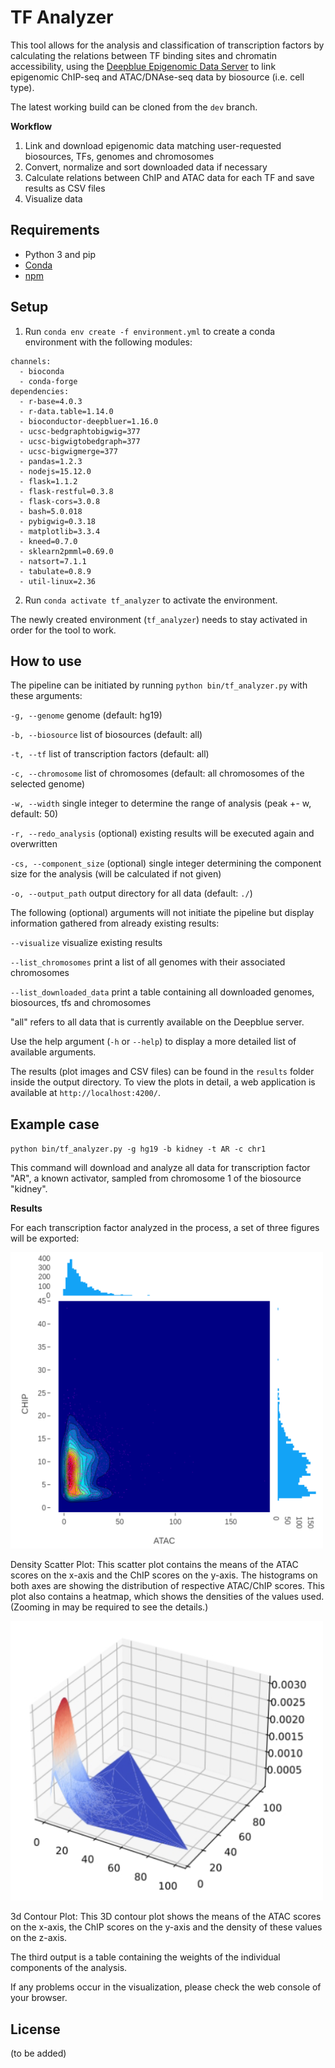 # TF Analyzer

This tool allows for the analysis and classification of transcription factors by calculating the relations between TF binding sites and chromatin accessibility, using the [Deepblue Epigenomic Data Server](https://deepblue.mpi-inf.mpg.de/) to link epigenomic ChIP-seq and ATAC/DNAse-seq data by biosource (i.e. cell type).

The latest working build can be cloned from the `dev` branch.

**Workflow**

 1. Link and download epigenomic data matching user-requested biosources, TFs, genomes and chromosomes
 2. Convert, normalize and sort downloaded data if necessary
 3. Calculate relations between ChIP and ATAC data for each TF and save results as CSV files
 4. Visualize data
 
## Requirements

 - Python 3 and pip
 - [Conda](https://docs.conda.io/projects/conda/en/latest/index.html)
 - [npm](https://www.npmjs.com/)
 
## Setup
1. Run `conda env create -f environment.yml` to create a conda environment with the following modules:
```
channels:
  - bioconda
  - conda-forge
dependencies:
  - r-base=4.0.3
  - r-data.table=1.14.0
  - bioconductor-deepbluer=1.16.0
  - ucsc-bedgraphtobigwig=377
  - ucsc-bigwigtobedgraph=377
  - ucsc-bigwigmerge=377
  - pandas=1.2.3
  - nodejs=15.12.0
  - flask=1.1.2
  - flask-restful=0.3.8
  - flask-cors=3.0.8
  - bash=5.0.018
  - pybigwig=0.3.18
  - matplotlib=3.3.4
  - kneed=0.7.0
  - sklearn2pmml=0.69.0
  - natsort=7.1.1
  - tabulate=0.8.9
  - util-linux=2.36
```

2. Run `conda activate tf_analyzer` to activate the environment.

The newly created environment (`tf_analyzer`) needs to stay activated in order for the tool to work.

## How to use
The pipeline can be initiated by running `python bin/tf_analyzer.py` with these arguments:

`-g, --genome` genome (default: hg19)

`-b, --biosource` list of biosources (default: all)

`-t, --tf` list of transcription factors (default: all)

`-c, --chromosome` list of chromosomes (default: all chromosomes of the selected genome)

`-w, --width` single integer to determine the range of analysis (peak +- w, default: 50)

`-r, --redo_analysis` (optional) existing results will be executed again and overwritten

`-cs, --component_size` (optional) single integer determining the component size for the analysis (will be calculated if not given)

`-o, --output_path` output directory for all data (default: `./`)

The following (optional) arguments will not initiate the pipeline but display information gathered from already existing results:

`--visualize` visualize existing results

`--list_chromosomes` print a list of all genomes with their associated chromosomes

`--list_downloaded_data` print a table containing all downloaded genomes, biosources, tfs and chromosomes

"all" refers to all data that is currently available on the Deepblue server.

Use the help argument (`-h` or `--help`) to display a more detailed list of available arguments.

The results (plot images and CSV files) can be found in the `results` folder inside the output directory. To view the plots in detail, a web application is available at `http://localhost:4200/`.
 
## Example case
`python bin/tf_analyzer.py -g hg19 -b kidney -t AR -c chr1`

This command will download and analyze all data for transcription factor "AR", a known activator, sampled from chromosome 1 of the biosource "kidney".

**Results**

For each transcription factor analyzed in the process, a set of three figures will be exported:

<img src="docs/img/rela1.png" width="500">

Density Scatter Plot: This scatter plot contains the means of the ATAC scores on the x-axis and the ChIP scores on the y-axis. The histograms on both axes are showing the distribution of respective ATAC/ChIP scores. This plot also contains a heatmap, which shows the densities of the values used. (Zooming in may be required to see the details.)

<img src="docs/img/rela4.png" width="500">

3d Contour Plot: This 3D contour plot shows the means of the ATAC scores on the x-axis, the ChIP scores on the y-axis and the density of these values on the z-axis.

The third output is a table containing the weights of the individual components of the analysis.

If any problems occur in the visualization, please check the web console of your browser.

## License
(to be added)
